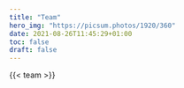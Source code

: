 ```yaml
---
title: "Team"
hero_img: "https://picsum.photos/1920/360"
date: 2021-08-26T11:45:29+01:00
toc: false
draft: false
---
```


{{< team >}}
